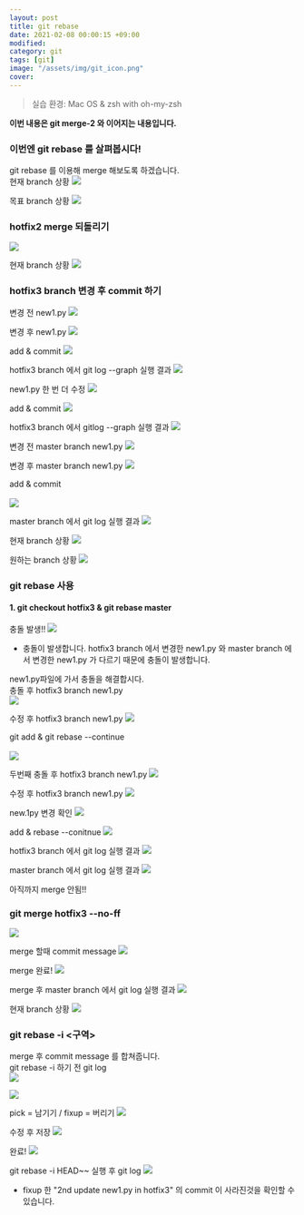 ```yaml
---
layout: post
title: git rebase
date: 2021-02-08 00:00:15 +09:00
modified: 
category: git
tags: [git]
image: "/assets/img/git_icon.png"
cover: 
---
```


>실습 환경: Mac OS & zsh with oh-my-zsh

**이번 내용은 git merge-2 와 이어지는 내용입니다.**

### 이번엔 git rebase 를 살펴봅시다!
git rebase 를 이용해 merge 해보도록 하겠습니다.<br>
현재 branch 상황
![](https://raw.githubusercontent.com/krispediadot/krispediadot.github.io/master/_posts/blog/git/2020-02-08-git-rebase/git_rebase_1.png)

목표 branch 상황
![](https://raw.githubusercontent.com/krispediadot/krispediadot.github.io/master/_posts/blog/git/2020-02-08-git-rebase/git_rebase_2.png)

### hotfix2 merge 되돌리기
![](https://raw.githubusercontent.com/krispediadot/krispediadot.github.io/master/_posts/blog/git/2020-02-08-git-rebase/git_rebase_3.png)

현재 branch 상황
![](https://raw.githubusercontent.com/krispediadot/krispediadot.github.io/master/_posts/blog/git/2020-02-08-git-rebase/git_rebase_4.png)

### hotfix3 branch 변경 후 commit 하기
변경 전 new1.py
![](https://raw.githubusercontent.com/krispediadot/krispediadot.github.io/master/_posts/blog/git/2020-02-08-git-rebase/git_rebase_5.png)

변경 후 new1.py
![](https://raw.githubusercontent.com/krispediadot/krispediadot.github.io/master/_posts/blog/git/2020-02-08-git-rebase/git_rebase_6.png)

add & commit
![](https://raw.githubusercontent.com/krispediadot/krispediadot.github.io/master/_posts/blog/git/2020-02-08-git-rebase/git_rebase_7.png)

hotfix3 branch 에서 git log --graph 실행 결과
![](https://raw.githubusercontent.com/krispediadot/krispediadot.github.io/master/_posts/blog/git/2020-02-08-git-rebase/git_rebase_8.png)

new1.py 한 번 더 수정
![](https://raw.githubusercontent.com/krispediadot/krispediadot.github.io/master/_posts/blog/git/2020-02-08-git-rebase/git_rebase_9.png)

add & commit
![](https://raw.githubusercontent.com/krispediadot/krispediadot.github.io/master/_posts/blog/git/2020-02-08-git-rebase/git_rebase_10.png)

hotfix3 branch 에서 gitlog --graph 실행 결과
![](https://raw.githubusercontent.com/krispediadot/krispediadot.github.io/master/_posts/blog/git/2020-02-08-git-rebase/git_rebase_11.png)

변경 전 master branch new1.py
![](https://raw.githubusercontent.com/krispediadot/krispediadot.github.io/master/_posts/blog/git/2020-02-08-git-rebase/git_rebase_12.png)

변경 후 master branch new1.py
![](https://raw.githubusercontent.com/krispediadot/krispediadot.github.io/master/_posts/blog/git/2020-02-08-git-rebase/git_rebase_13.png)

add & commit <br><br>
![](https://raw.githubusercontent.com/krispediadot/krispediadot.github.io/master/_posts/blog/git/2020-02-08-git-rebase/git_rebase_14.png)

master branch 에서 git log 실행 결과
![](https://raw.githubusercontent.com/krispediadot/krispediadot.github.io/master/_posts/blog/git/2020-02-08-git-rebase/git_rebase_15.png)

현재 branch 상황
![](https://raw.githubusercontent.com/krispediadot/krispediadot.github.io/master/_posts/blog/git/2020-02-08-git-rebase/git_rebase_16.png)

원하는 branch 상황
![](https://raw.githubusercontent.com/krispediadot/krispediadot.github.io/master/_posts/blog/git/2020-02-08-git-rebase/git_rebase_17.png)

### git rebase 사용
#### 1. git checkout hotfix3 & git rebase master
충돌 발생!! 
![](https://raw.githubusercontent.com/krispediadot/krispediadot.github.io/master/_posts/blog/git/2020-02-08-git-rebase/git_rebase_18.png)

- 충돌이 발생합니다.
    hotfix3 branch 에서 변경한 new1.py 와 master branch 에서 변경한 new1.py 가 다르기 때문에 충돌이 발생합니다.

new1.py파일에 가서 충돌을 해결합시다.<br>
충돌 후 hotfix3 branch new1.py<br>
![](https://raw.githubusercontent.com/krispediadot/krispediadot.github.io/master/_posts/blog/git/2020-02-08-git-rebase/git_rebase_19.png)

수정 후 hotfix3 branch new1.py
![](https://raw.githubusercontent.com/krispediadot/krispediadot.github.io/master/_posts/blog/git/2020-02-08-git-rebase/git_rebase_20.png)

git add & git rebase --continue<br><br>
![](https://raw.githubusercontent.com/krispediadot/krispediadot.github.io/master/_posts/blog/git/2020-02-08-git-rebase/git_rebase_21.png)

두번째 충돌 후 hotfix3 branch new1.py
![](https://raw.githubusercontent.com/krispediadot/krispediadot.github.io/master/_posts/blog/git/2020-02-08-git-rebase/git_rebase_22.png)

수정 후 hotfix3 branch new1.py
![](https://raw.githubusercontent.com/krispediadot/krispediadot.github.io/master/_posts/blog/git/2020-02-08-git-rebase/git_rebase_23.png)

new.1py 변경 확인
![](https://raw.githubusercontent.com/krispediadot/krispediadot.github.io/master/_posts/blog/git/2020-02-08-git-rebase/git_rebase_24.png)

add & rebase --conitnue
![](https://raw.githubusercontent.com/krispediadot/krispediadot.github.io/master/_posts/blog/git/2020-02-08-git-rebase/git_rebase_25.png)

hotfix3 branch 에서 git log 실행 결과
![](https://raw.githubusercontent.com/krispediadot/krispediadot.github.io/master/_posts/blog/git/2020-02-08-git-rebase/git_rebase_26.png)

master branch 에서 git log 실행 결과
![](https://raw.githubusercontent.com/krispediadot/krispediadot.github.io/master/_posts/blog/git/2020-02-08-git-rebase/git_rebase_27.png)

아직까지 merge 안됨!!

### git merge hotfix3 --no-ff
![](https://raw.githubusercontent.com/krispediadot/krispediadot.github.io/master/_posts/blog/git/2020-02-08-git-rebase/git_rebase_28.png)

merge 할때 commit message 
![](https://raw.githubusercontent.com/krispediadot/krispediadot.github.io/master/_posts/blog/git/2020-02-08-git-rebase/git_rebase_29.png)

merge 완료!
![](https://raw.githubusercontent.com/krispediadot/krispediadot.github.io/master/_posts/blog/git/2020-02-08-git-rebase/git_rebase_30.png)

merge 후 master branch 에서 git log 실행 결과
![](https://raw.githubusercontent.com/krispediadot/krispediadot.github.io/master/_posts/blog/git/2020-02-08-git-rebase/git_rebase_31.png)

현재 branch 상황
![](https://raw.githubusercontent.com/krispediadot/krispediadot.github.io/master/_posts/blog/git/2020-02-08-git-rebase/git_rebase_32.png)

### git rebase -i <구역>

merge 후 commit message 를 합쳐줍니다. <br>
git rebase -i 하기 전 git log<br>
![](https://raw.githubusercontent.com/krispediadot/krispediadot.github.io/master/_posts/blog/git/2020-02-08-git-rebase/git_rebase_33.png)

![](https://raw.githubusercontent.com/krispediadot/krispediadot.github.io/master/_posts/blog/git/2020-02-08-git-rebase/git_rebase_34.png)

pick = 남기기 / fixup = 버리기
![](https://raw.githubusercontent.com/krispediadot/krispediadot.github.io/master/_posts/blog/git/2020-02-08-git-rebase/git_rebase_35.png)

수정 후 저장
![](https://raw.githubusercontent.com/krispediadot/krispediadot.github.io/master/_posts/blog/git/2020-02-08-git-rebase/git_rebase_36.png)

완료!
![](https://raw.githubusercontent.com/krispediadot/krispediadot.github.io/master/_posts/blog/git/2020-02-08-git-rebase/git_rebase_37.png)

git rebase -i HEAD~~ 실행 후 git log
![](https://raw.githubusercontent.com/krispediadot/krispediadot.github.io/master/_posts/blog/git/2020-02-08-git-rebase/git_rebase_38.png)

- fixup 한 "2nd update new1.py in hotfix3" 의 commit 이 사라진것을 확인할 수 있습니다. 


